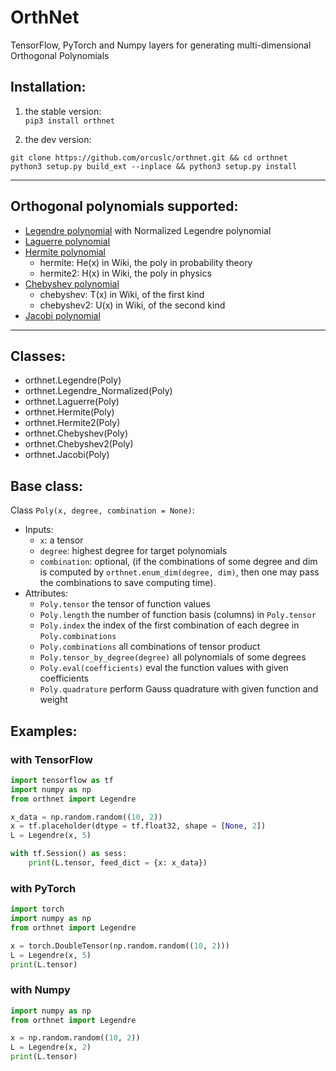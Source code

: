 # OrthNet
TensorFlow, PyTorch and Numpy layers for generating multi-dimensional Orthogonal Polynomials

## Installation:
1. the stable version:  
`pip3 install orthnet`

2. the dev version:
```
git clone https://github.com/orcuslc/orthnet.git && cd orthnet
python3 setup.py build_ext --inplace && python3 setup.py install
```

---
## Orthogonal polynomials supported:
- [Legendre polynomial](https://en.wikipedia.org/wiki/Legendre_polynomials) with Normalized Legendre polynomial
- [Laguerre polynomial](https://en.wikipedia.org/wiki/Laguerre_polynomials)
- [Hermite polynomial](https://en.wikipedia.org/wiki/Hermite_polynomials)
  - hermite: He(x) in Wiki, the poly in probability theory
  - hermite2: H(x) in Wiki, the poly in physics
- [Chebyshev polynomial](https://en.wikipedia.org/wiki/Chebyshev_polynomials)
  - chebyshev: T(x) in Wiki, of the first kind
  - chebyshev2: U(x) in Wiki, of the second kind
- [Jacobi polynomial](https://en.wikipedia.org/wiki/Jacobi_polynomials)

---

## Classes:
- orthnet.Legendre(Poly)
- orthnet.Legendre_Normalized(Poly)
- orthnet.Laguerre(Poly)
- orthnet.Hermite(Poly)
- orthnet.Hermite2(Poly)
- orthnet.Chebyshev(Poly)
- orthnet.Chebyshev2(Poly)
- orthnet.Jacobi(Poly)

## Base class:
Class `Poly(x, degree, combination = None)`:
- Inputs:
    + `x`: a tensor
    + `degree`: highest degree for target polynomials
    + `combination`: optional, (if the combinations of some degree and dim is computed by `orthnet.enum_dim(degree, dim)`, then one may pass the combinations to save computing time).
- Attributes:
    + `Poly.tensor` the tensor of function values
    + `Poly.length` the number of function basis (columns) in `Poly.tensor`
    + `Poly.index` the index of the first combination of each degree in `Poly.combinations`
    + `Poly.combinations` all combinations of tensor product
    + `Poly.tensor_by_degree(degree)` all polynomials of some degrees
    + `Poly.eval(coefficients)` eval the function values with given coefficients
    + `Poly.quadrature` perform Gauss quadrature with given function and weight

## Examples:

### with TensorFlow
```python
import tensorflow as tf
import numpy as np
from orthnet import Legendre

x_data = np.random.random((10, 2))
x = tf.placeholder(dtype = tf.float32, shape = [None, 2])
L = Legendre(x, 5)

with tf.Session() as sess:
    print(L.tensor, feed_dict = {x: x_data})
```

### with PyTorch
```python
import torch
import numpy as np
from orthnet import Legendre

x = torch.DoubleTensor(np.random.random((10, 2)))
L = Legendre(x, 5)
print(L.tensor)
```

### with Numpy
```python
import numpy as np
from orthnet import Legendre

x = np.random.random((10, 2))
L = Legendre(x, 2)
print(L.tensor)
```

